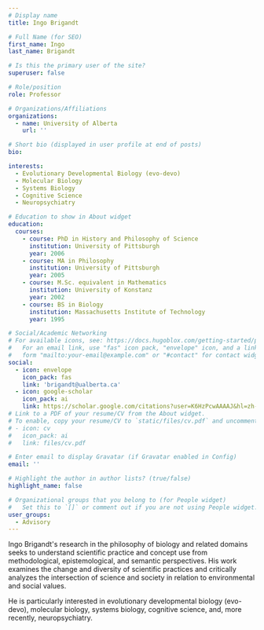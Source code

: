 ```yaml
---
# Display name
title: Ingo Brigandt

# Full Name (for SEO)
first_name: Ingo
last_name: Brigandt

# Is this the primary user of the site?
superuser: false

# Role/position
role: Professor

# Organizations/Affiliations
organizations:
  - name: University of Alberta
    url: ''

# Short bio (displayed in user profile at end of posts)
bio: 

interests:
  - Evolutionary Developmental Biology (evo-devo)
  - Molecular Biology
  - Systems Biology
  - Cognitive Science
  - Neuropsychiatry

# Education to show in About widget
education:
  courses:
    - course: PhD in History and Philosophy of Science
      institution: University of Pittsburgh
      year: 2006
    - course: MA in Philosophy
      institution: University of Pittsburgh
      year: 2005
    - course: M.Sc. equivalent in Mathematics
      institution: University of Konstanz
      year: 2002
    - course: BS in Biology
      institution: Massachusetts Institute of Technology
      year: 1995

# Social/Academic Networking
# For available icons, see: https://docs.hugoblox.com/getting-started/page-builder/#icons
#   For an email link, use "fas" icon pack, "envelope" icon, and a link in the
#   form "mailto:your-email@example.com" or "#contact" for contact widget.
social:
  - icon: envelope
    icon_pack: fas
    link: 'brigandt@ualberta.ca'
  - icon: google-scholar
    icon_pack: ai
    link: https://scholar.google.com/citations?user=K6HzPcwAAAAJ&hl=zh-CN&oi=sra
# Link to a PDF of your resume/CV from the About widget.
# To enable, copy your resume/CV to `static/files/cv.pdf` and uncomment the lines below.
# - icon: cv
#   icon_pack: ai
#   link: files/cv.pdf

# Enter email to display Gravatar (if Gravatar enabled in Config)
email: ''

# Highlight the author in author lists? (true/false)
highlight_name: false

# Organizational groups that you belong to (for People widget)
#   Set this to `[]` or comment out if you are not using People widget.
user_groups:
  - Advisory
---
```


Ingo Brigandt's research in the philosophy of biology and related domains seeks to understand scientific practice and concept use from methodological, epistemological, and semantic perspectives. His work examines the change and diversity of scientific practices and critically analyzes the intersection of science and society in relation to environmental and social values.

He is particularly interested in evolutionary developmental biology (evo-devo), molecular biology, systems biology, cognitive science, and, more recently, neuropsychiatry.